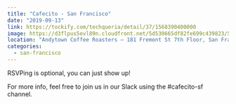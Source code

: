 ```yaml
---
title: "Cafecito - San Francisco"
date: "2019-09-13"
link: https://tockify.com/techqueria/detail/37/1568390400000
image: https://d3flpus5evl89n.cloudfront.net/5d530665df82fe699c439823/5d71cc0cdf82fe7f147bbfc6/scaled_640.jpg
location: "Andytown Coffee Roasters — 181 Fremont St 7th Floor, San Francisco, CA 94105, USA"
categories:
  - san-francisco
---
```


RSVPing is optional, you can just show up!

For more info, feel free to join us in our Slack using the #cafecito-sf channel.

